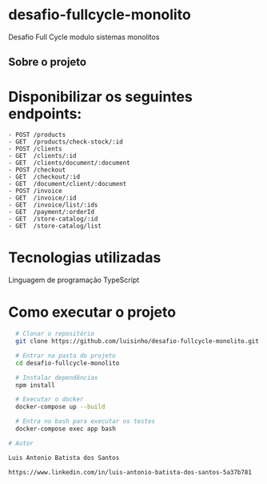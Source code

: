 # desafio-fullcycle-monolito
Desafio Full Cycle modulo sistemas monolitos
## Sobre o projeto
  # Disponibilizar os seguintes endpoints:
    - POST /products
    - GET  /products/check-stock/:id
    - POST /clients
    - GET  /clients/:id
    - GET  /clients/document/:document
    - POST /checkout
    - GET  /checkout/:id
    - GET  /document/client/:document
    - POST /invoice
    - GET  /invoice/:id
    - GET  /invoice/list/:ids
    - GET  /payment/:orderId
    - GET  /store-catalog/:id
    - GET  /store-catalog/list

# Tecnologias utilizadas
  Linguagem de programação TypeScript

# Como executar o projeto

```bash
  # Clonar o repositório
  git clone https://github.com/luisinho/desafio-fullcycle-monolito.git

  # Entrar na pasta do projeto
  cd desafio-fullcycle-monolito

  # Instalar dependências
  npm install

  # Executar o docker
  docker-compose up --build

  # Entra no bash para executar os testes
  docker-compose exec app bash

# Autor

Luis Antonio Batista dos Santos

https://www.linkedin.com/in/luis-antonio-batista-dos-santos-5a37b781
